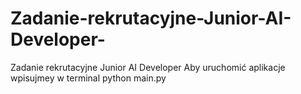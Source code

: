 # Zadanie-rekrutacyjne-Junior-AI-Developer-
Zadanie rekrutacyjne Junior AI Developer 
Aby uruchomić aplikacje wpisujmey w terminal python main.py
